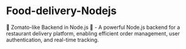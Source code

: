 # Food-delivery-Nodejs
🍔 Zomato-like Backend in Node.js 🚀 - A powerful Node.js backend for a restaurant delivery platform, 
enabling efficient order management, user authentication, and real-time tracking.
